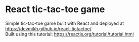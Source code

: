 # React tic-tac-toe game

Simple tic-tac-toe game built with React and deployed at https://devmikh.github.io/react-tictactoe/ <br>
Built using this tutorial: https://reactjs.org/tutorial/tutorial.html
